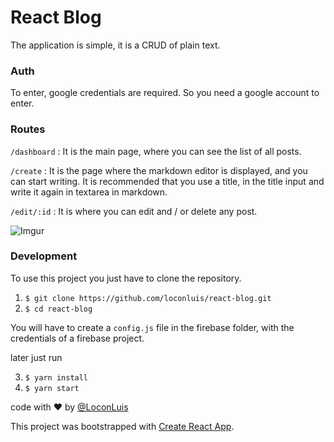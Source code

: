 # React Blog

The application is simple, it is a CRUD of plain text.

### Auth
To enter, google credentials are required. So you need a google account to enter.

### Routes
`/dashboard` : It is the main page, where you can see the list of all posts.

`/create` : It is the page where the markdown editor is displayed, and you can start writing. It is recommended that you use a title, in the title input and write it again in textarea in markdown.

`/edit/:id` : It is where you can edit and / or delete any post.

![Imgur](https://i.imgur.com/Q8S5yQ0.gif)


### Development
  To use this project you just have to clone the repository.

  1. `$ git clone https://github.com/loconluis/react-blog.git`
  2. `$ cd react-blog`
  
  You will have to create a `config.js` file in the firebase folder, with the credentials of a firebase project.

  later just run

  3. `$ yarn install`
  4. `$ yarn start`

code with ♥ by [@LoconLuis](https://twitter.com/LoconLuis) 

This project was bootstrapped with [Create React App](https://github.com/facebookincubator/create-react-app).